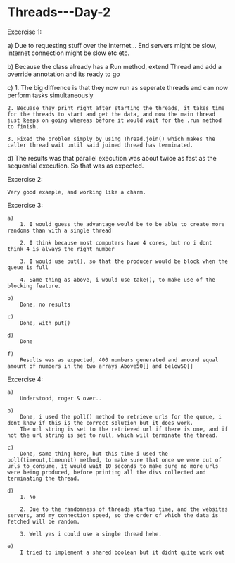 # Threads---Day-2


Excercise 1:

a) 
	Due to requesting stuff over the internet... End servers might be slow, internet connection might be slow etc etc.

b) 
	Because the class already has a Run method, extend Thread and add a override annotation and its ready to go

c) 
	1. The big diffrence is that they now run as seperate threads and can now perform tasks simultaneously
	
	2. Becuase they print right after starting the threads, it takes time for the threads to start and get the data, and now the main thread just keeps on going whereas before it would wait for the .run method to finish.

	3. Fixed the problem simply by using Thread.join() which makes the caller thread wait until said joined thread has terminated.

d)
	The results was that parallel execution was about twice as fast as the sequential execution. So that was as expected.


Excercise 2:

	Very good example, and working like a charm.

Excercise 3:
	
	a)
		1. I would guess the advantage would be to be able to create more randoms than with a single thread

		2. I think because most computers have 4 cores, but no i dont think 4 is always the right number

		3. I would use put(), so that the producer would be block when the queue is full

		4. Same thing as above, i would use take(), to make use of the blocking feature.

	b) 
		Done, no results

	c)
		Done, with put()

	d)
		Done

	f) 
		Results was as expected, 400 numbers generated and around equal amount of numbers in the two arrays Above50[] and below50[]

Excercise 4:

	a)
		Understood, roger & over..

	b)
		Done, i used the poll() method to retrieve urls for the queue, i dont know if this is the correct solution but it does work.
		The url string is set to the retrieved url if there is one, and if not the url string is set to null, which will terminate the thread.	

	c) 
		Done, same thing here, but this time i used the poll(timeout,timeunit) method, to make sure that once we were out of urls to consume, it would wait 10 seconds to make sure no more urls were being produced, before printing all the divs collected and terminating the thread.

	d)
		1. No

		2. Due to the randomness of threads startup time, and the websites servers, and my connection speed, so the order of which the data is fetched will be random.

		3. Well yes i could use a single thread hehe.

	e)
		I tried to implement a shared boolean but it didnt quite work out
